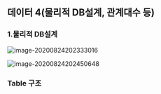 ## 데이터 4(물리적 DB설계, 관계대수 등)



### 1.물리적 DB설계

![image-20200824202333016](C:\Users\KAUstar\AppData\Roaming\Typora\typora-user-images\image-20200824202333016.png)

![image-20200824202450648](C:\Users\KAUstar\AppData\Roaming\Typora\typora-user-images\image-20200824202450648.png)





### Table 구조

